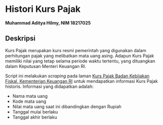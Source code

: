 # Histori Kurs Pajak
**Muhammad Aditya Hilmy, NIM 18217025**

## Deskripsi
Kurs Pajak merupakan kurs resmi pemerintah yang digunakan dalam perhitungan pajak yang melibatkan mata uang asing. Adapun Kurs Pajak memiliki nilai yang tetap selama periode waktu tertentu, yang dituangkan dalam Keputusan Menteri Keuangan RI.
 
Script ini melakukan *scraping* pada laman [Kurs Pajak Badan Kebijakan Fiskal, Kementerian Keuangan RI](https://fiskal.kemenkeu.go.id/dw-kurs-db.asp) untuk mendapatkan informasi Kurs Pajak historis. Informasi yang didapatkan adalah:
- Nama mata uang
- Kode mata uang
- Nilai mata uang saat ini dibandingkan dengan Rupiah
- Tanggal mulai berlaku
- Tanggal akhir berlaku
